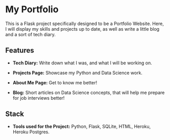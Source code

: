 # My Portfolio

This is a Flask project specifically designed to be a Portfolio Website. Here, I will display my skills and projects up to date, as well as write a little blog and a sort of tech diary.

## Features

- **Tech Diary:** Write down what I was, and what I will be working on.

- **Projects Page:** Showcase my Python and Data Science work.
  
- **About Me Page:** Get to know me better!

- **Blog:** Short articles on Data Science concepts, that will help me prepare for job interviews better!

## Stack

- **Tools used for the Project:** Python, Flask, SQLite, HTML, Heroku, Heroku Postgres.
